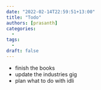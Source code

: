 ```yaml
---
date: "2022-02-14T22:59:51+13:00"
title: "Todo"
authors: [prasanth]
categories:
  -
tags:
  -
draft: false
---
```


- finish the books
- update the industries gig
- plan what to do with idli
